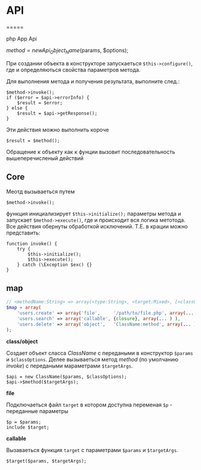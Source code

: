 # API
=====

php App Api


$method = new Api_Object_Name($params, $options);


При создании объекта в конструкторе запускаеться ``$this->configure()``, где и определяються свойства параметров метода.


Для выполнения метода и получения результата, выполните след.:

    $method->invoke();
    if ($error = $api->errorInfo) {
        $result = $error;
    } else {
        $result = $api->getResponse();
    }


Эти действия можно выполнить короче

    $result = $method();

Обращение к объекту как к фунции вызовит последовательность вышеперечисленый действий

## Core

Меотд вызываеться путем
    
    $method->invoke();

функция инициализирует ``$this->initialize();`` параметры метода и запускает ``$method->execute()``, где и происходит вcя логика метотода. Все действия обернуты обработкой исключений. Т.Е. в крации можно представить:

    function invoke() {
        try {
            $this->initialize();
            $this->execute();
        } catch (\Exception $exc) {}
    }



## map

```php
// <methodName:String> => array(<type:String>, <target:Mixed>, [<classOptions:Array>], [<targetArgs:Array>])
$map = array(
    'users.create' => array('file',     '/path/to/file.php', array(... )),
    'users.search' => array('callable', {closure}, array(... ) ),
    'users.delete' => array('object',   'ClassName:method', array(... )
);
```

__class/object__

Создает объект сласса _ClassName_ с передаными в конструктор ``$params`` и ``$classOptions``. 
Делее вызываеться метод _method_ (по умолчанию _invoke_) с передаными мараметрами ``$targetArgs``.

    $api = new ClassName($params, $classOptions);
    $api->$method($targetArgs);



__file__

Подключаеться файл ``target`` в котором доступна переменая ``$p`` - переданные параметры

    $p = $params;
    include $target;

__callable__

Вызаваеться функция ``target`` с параметрами ``$params`` и ``$targetArgs``. 

    $target($params, $targetArgs);


